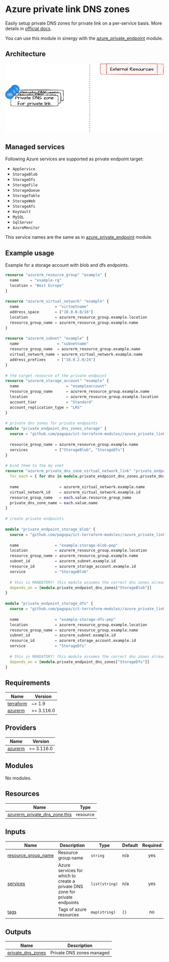 # Azure private link DNS zones

Easily setup private DNS zones for private link on a per-service
basis.  More details in [official docs](https://learn.microsoft.com/en-us/azure/private-link/private-endpoint-dns).

You can use this module in sinergy with the [azure_private_endpoint](../azure_private_endpoint/) module.

## Architecture

![architecture](./docs/module-arch.drawio.png)

## Managed services

Following Azure services are supported as private endpoint target:

* `AppService`
* `StorageBlob`
* `StorageDfs`
* `StorageFile`
* `StorageQueue`
* `StorageTable`
* `StorageWeb`
* `StorageAfs`
* `KeyVault`
* `MySQL`
* `SqlServer`
* `AzureMonitor`

This service names are the same as in [azure_private_endpoint](../azure_private_endpoint/) module.

## Example usage

Example for a storage account with blob and dfs endpoints.

```terraform
resource "azurerm_resource_group" "example" {
  name     = "example-rg"
  location = "West Europe"
}

resource "azurerm_virtual_network" "example" {
  name                = "virtnetname"
  address_space       = ["10.0.0.0/16"]
  location            = azurerm_resource_group.example.location
  resource_group_name = azurerm_resource_group.example.name
}

resource "azurerm_subnet" "example" {
  name                 = "subnetname"
  resource_group_name  = azurerm_resource_group.example.name
  virtual_network_name = azurerm_virtual_network.example.name
  address_prefixes     = ["10.0.2.0/24"]
}

# the target resource of the private endpoint
resource "azurerm_storage_account" "example" {
  name                     = "exampleaccount"
  resource_group_name      = azurerm_resource_group.example.name
  location                 = azurerm_resource_group.example.location
  account_tier             = "Standard"
  account_replication_type = "LRS"
}

# private dns zones for private endpoints
module "private_endpoint_dns_zones_storage" {
  source = "github.com/pagopa/ict-terraform-modules//azure_private_link_dns_zones?ref=v1.1.0"

  resource_group_name = azurerm_resource_group.example.name
  services            = ["StorageBlob", "StorageDfs"]
}

# bind them to the my vnet
resource "azurerm_private_dns_zone_virtual_network_link" "private_endpoint_dns_zones" {
  for_each = { for dns in module.private_endpoint_dns_zones.private_dns_zones : dns.name => dns }

  name                  = azurerm_virtual_network.example.name
  virtual_network_id    = azurerm_virtual_network.example.id
  resource_group_name   = each.value.resource_group_name
  private_dns_zone_name = each.value.name
}

# create private endpoints

module "private_endpoint_storage_blob" {
  source = "github.com/pagopa/ict-terraform-modules//azure_private_link_dns_zones?ref=v1.1.0"

  name                = "example-storage-blob-pep"
  location            = azurerm_resource_group.example.location
  resource_group_name = azurerm_resource_group.example.name
  subnet_id           = azurerm_subnet.example.id
  resource_id         = azurerm_storage_account.example.id
  service             = "StorageBlob"

  # this is MANDATORY! this module assumes the correct dns zones already exist
  depends_on = [module.private_endpoint_dns_zones["StorageBlob"]]
}

module "private_endpoint_storage_dfs" {
  source = "github.com/pagopa/ict-terraform-modules//azure_private_link_dns_zones?ref=v1.1.0"

  name                = "example-storage-dfs-pep"
  location            = azurerm_resource_group.example.location
  resource_group_name = azurerm_resource_group.example.name
  subnet_id           = azurerm_subnet.example.id
  resource_id         = azurerm_storage_account.example.id
  service             = "StorageDfs"

  # this is MANDATORY! this module assumes the correct dns zones already exist
  depends_on = [module.private_endpoint_dns_zones["StorageDfs"]]
}
```

<!-- markdownlint-disable -->
<!-- BEGIN_TF_DOCS -->
## Requirements

| Name | Version |
|------|---------|
| <a name="requirement_terraform"></a> [terraform](#requirement\_terraform) | ~> 1.9 |
| <a name="requirement_azurerm"></a> [azurerm](#requirement\_azurerm) | >= 3.116.0 |

## Providers

| Name | Version |
|------|---------|
| <a name="provider_azurerm"></a> [azurerm](#provider\_azurerm) | >= 3.116.0 |

## Modules

No modules.

## Resources

| Name | Type |
|------|------|
| [azurerm_private_dns_zone.this](https://registry.terraform.io/providers/hashicorp/azurerm/latest/docs/resources/private_dns_zone) | resource |

## Inputs

| Name | Description | Type | Default | Required |
|------|-------------|------|---------|:--------:|
| <a name="input_resource_group_name"></a> [resource\_group\_name](#input\_resource\_group\_name) | Resource group name | `string` | n/a | yes |
| <a name="input_services"></a> [services](#input\_services) | Azure services for which to create a private DNS zone for private endpoints | `list(string)` | n/a | yes |
| <a name="input_tags"></a> [tags](#input\_tags) | Tags of azure resources | `map(string)` | `{}` | no |

## Outputs

| Name | Description |
|------|-------------|
| <a name="output_private_dns_zones"></a> [private\_dns\_zones](#output\_private\_dns\_zones) | Private DNS zones managed |
<!-- END_TF_DOCS -->
